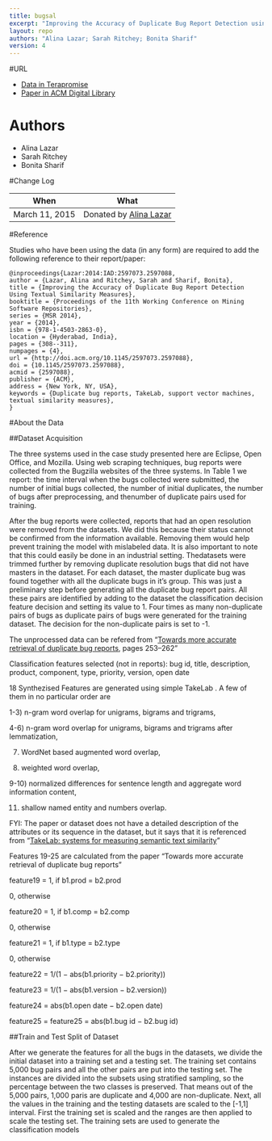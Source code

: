 ```yaml
---
title: bugsal
excerpt: "Improving the Accuracy of Duplicate Bug Report Detection using Textual Similarity Measures"
layout: repo
authors: "Alina Lazar; Sarah Ritchey; Bonita Sharif"
version: 4
---
```



#URL

  * [Data in Terapromise](https://terapromise.csc.ncsu.edu:8443/svn/repo/issues/bugsal)
  * [Paper in ACM Digital Library](http://dl.acm.org/citation.cfm?id=2597088)

# Authors

* Alina Lazar
* Sarah Ritchey
* Bonita Sharif

#Change Log

When | What
---- | ----
March 11, 2015 | Donated by [Alina Lazar](/repo/people/data-donors/promise4.html)


#Reference

Studies who have been using the data (in any form) are required to add the following reference to their report/paper:

    @inproceedings{Lazar:2014:IAD:2597073.2597088,
    author = {Lazar, Alina and Ritchey, Sarah and Sharif, Bonita},
    title = {Improving the Accuracy of Duplicate Bug Report Detection Using Textual Similarity Measures},
    booktitle = {Proceedings of the 11th Working Conference on Mining Software Repositories},
    series = {MSR 2014},
    year = {2014},
    isbn = {978-1-4503-2863-0},
    location = {Hyderabad, India},
    pages = {308--311},
    numpages = {4},
    url = {http://doi.acm.org/10.1145/2597073.2597088},
    doi = {10.1145/2597073.2597088},
    acmid = {2597088},
    publisher = {ACM},
    address = {New York, NY, USA},
    keywords = {Duplicate bug reports, TakeLab, support vector machines, textual similarity measures},
    }

#About the Data

##Dataset Acquisition

The three systems used in the case study presented here are Eclipse, Open Office, and Mozilla. Using web scraping techniques, bug reports were collected from the Bugzilla websites of the three systems. In Table 1 we report: the time interval when the bugs collected were submitted, the number of initial bugs collected, the number of initial duplicates, the number of bugs after preprocessing, and thenumber of duplicate pairs used for training.

After the bug reports were collected, reports that had an open resolution were removed from the datasets. We did this because their status cannot be confirmed from the information available. Removing them would help prevent training the model with mislabeled data. It is also important to note that this could easily be done in an industrial setting. Thedatasets were trimmed further by removing duplicate resolution bugs that did not have masters in the dataset. For each dataset, the master duplicate bug was found together with all the duplicate bugs in it’s group. This was just a preliminary step before generating all the duplicate bug report pairs. All these pairs are identified by adding to the dataset the classification decision feature decision and setting its value to 1. Four times as many non-duplicate pairs of bugs as duplicate pairs of bugs were generated for the training dataset. The decision for the non-duplicate pairs is set to -1.

The unprocessed data can be refered from “[Towards more accurate retrieval of duplicate bug reports](http://dx.doi.org/10.1109/ASE.2011.6100061), pages 253–262”

Classification features selected (not in reports): bug id, title, description, product, component, type, priority, version, open date

18 Synthezised Features are generated using simple TakeLab . A few of them in no particular order are

1-3) n-gram word overlap for unigrams, bigrams and trigrams,

4-6) n-gram word overlap for unigrams, bigrams and trigrams after lemmatization,

7) WordNet based augmented word overlap,

8) weighted word overlap,

9-10) normalized differences for sentence length and aggregate word information content,

11) shallow named entity and numbers overlap.

FYI: The paper or dataset does not have a detailed description of the attributes or its sequence in the dataset, but it says that it is referenced from “[TakeLab: systems for measuring semantic text similarity](http://dl.acm.org/citation.cfm?id=2387708)”

Features 19-25 are calculated from the paper “Towards more accurate retrieval of duplicate bug reports”

feature19 = 1, if b1.prod = b2.prod

0, otherwise

feature20 = 1, if b1.comp = b2.comp

0, otherwise

feature21 = 1, if b1.type = b2.type

0, otherwise

feature22 = 1/(1 − abs(b1.priority − b2.priority))

feature23 = 1/(1 − abs(b1.version − b2.version))

feature24 = abs(b1.open date − b2.open date)

feature25 = feature25 = abs(b1.bug id − b2.bug id)

##Train and Test Split of Dataset

After we generate the features for all the bugs in the datasets, we divide the initial dataset into a training set and a testing set. The training set contains 5,000 bug pairs and all the other pairs are put into the testing set. The instances are divided into the subsets using stratified sampling, so the percentage between the two classes is preserved. That means out of the 5,000 pairs, 1,000 paris are duplicate and 4,000 are non-duplicate. Next, all the values in the training and the testing datasets are scaled to the [-1,1] interval. First the training set is scaled and the ranges are then applied to scale the testing set. The training sets are used to generate the classification models
